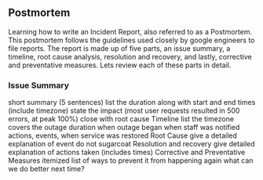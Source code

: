 ## Postmortem
Learning how to write an Incident Report, also referred to as a Postmortem. 
This postmortem follows the guidelines used closely by google engineers to file reports. 
The report is made up of five parts, an issue summary, a timeline, root cause analysis, 
resolution and recovery, and lastly, corrective and preventative measures. 
Lets review each of these parts in detail.

### Issue Summary
short summary (5 sentences)
list the duration along with start and end times (include timezone)
state the impact (most user requests resulted in 500 errors, at peak 100%)
close with root cause
Timeline
list the timezone
covers the outage duration
when outage began
when staff was notified
actions, events, 
when service was restored
Root Cause
give a detailed explanation of event
do not sugarcoat
Resolution and recovery
give detailed explanation of actions taken (includes times)
Corrective and Preventative Measures
itemized list of ways to prevent it from happening again
what can we do better next time?
